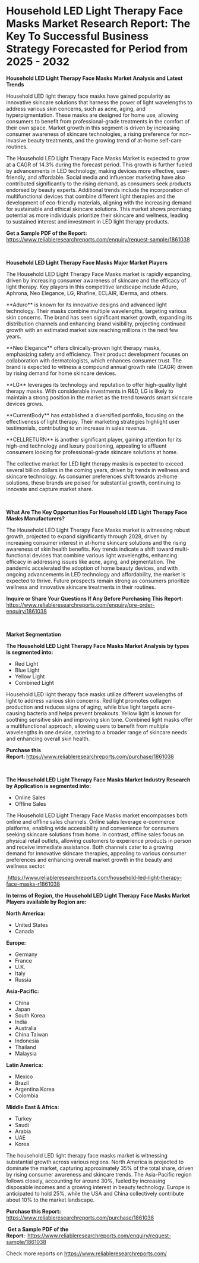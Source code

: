 <p><h1>Household LED Light Therapy Face Masks Market Research Report: The Key To Successful Business Strategy Forecasted for Period from 2025 - 2032</h1></p><p><strong>Household LED Light Therapy Face Masks Market Analysis and Latest Trends</strong></p>
<p><p>Household LED light therapy face masks have gained popularity as innovative skincare solutions that harness the power of light wavelengths to address various skin concerns, such as acne, aging, and hyperpigmentation. These masks are designed for home use, allowing consumers to benefit from professional-grade treatments in the comfort of their own space. Market growth in this segment is driven by increasing consumer awareness of skincare technologies, a rising preference for non-invasive beauty treatments, and the growing trend of at-home self-care routines.</p><p>The Household LED Light Therapy Face Masks Market is expected to grow at a CAGR of 14.3% during the forecast period. This growth is further fueled by advancements in LED technology, making devices more effective, user-friendly, and affordable. Social media and influencer marketing have also contributed significantly to the rising demand, as consumers seek products endorsed by beauty experts. Additional trends include the incorporation of multifunctional devices that combine different light therapies and the development of eco-friendly materials, aligning with the increasing demand for sustainable and ethical skincare solutions. This market shows promising potential as more individuals prioritize their skincare and wellness, leading to sustained interest and investment in LED light therapy products.</p></p>
<p><strong>Get a Sample PDF of the Report:&nbsp;</strong> <a href="https://www.reliableresearchreports.com/enquiry/request-sample/1861038?utm_campaign=3358&utm_medium=2&utm_source=Github&utm_content=ia&utm_term=05042025&utm_id=household-led-light-therapy-face-masks">https://www.reliableresearchreports.com/enquiry/request-sample/1861038</a></p>
<p>&nbsp;</p>
<p><strong>Household LED Light Therapy Face Masks Major Market Players</strong></p>
<p><p>The Household LED Light Therapy Face Masks market is rapidly expanding, driven by increasing consumer awareness of skincare and the efficacy of light therapy. Key players in this competitive landscape include Aduro, Aphrona, Neo Elegance, LG, Rhafine, ECLAIR, IDerma, and others.</p><p>**Aduro** is known for its innovative designs and advanced light technology. Their masks combine multiple wavelengths, targeting various skin concerns. The brand has seen significant market growth, expanding its distribution channels and enhancing brand visibility, projecting continued growth with an estimated market size reaching millions in the next few years.</p><p>**Neo Elegance** offers clinically-proven light therapy masks, emphasizing safety and efficiency. Their product development focuses on collaboration with dermatologists, which enhances consumer trust. The brand is expected to witness a compound annual growth rate (CAGR) driven by rising demand for home skincare devices.</p><p>**LG** leverages its technology and reputation to offer high-quality light therapy masks. With considerable investments in R&D, LG is likely to maintain a strong position in the market as the trend towards smart skincare devices grows.</p><p>**CurrentBody** has established a diversified portfolio, focusing on the effectiveness of light therapy. Their marketing strategies highlight user testimonials, contributing to an increase in sales revenue. </p><p>**CELLRETURN** is another significant player, gaining attention for its high-end technology and luxury positioning, appealing to affluent consumers looking for professional-grade skincare solutions at home.</p><p>The collective market for LED light therapy masks is expected to exceed several billion dollars in the coming years, driven by trends in wellness and skincare technology. As consumer preferences shift towards at-home solutions, these brands are poised for substantial growth, continuing to innovate and capture market share.</p></p>
<p>&nbsp;</p>
<p><strong>What Are The Key Opportunities For Household LED Light Therapy Face Masks Manufacturers?</strong></p>
<p><p>The Household LED Light Therapy Face Masks market is witnessing robust growth, projected to expand significantly through 2028, driven by increasing consumer interest in at-home skincare solutions and the rising awareness of skin health benefits. Key trends indicate a shift toward multi-functional devices that combine various light wavelengths, enhancing efficacy in addressing issues like acne, aging, and pigmentation. The pandemic accelerated the adoption of home beauty devices, and with ongoing advancements in LED technology and affordability, the market is expected to thrive. Future prospects remain strong as consumers prioritize wellness and innovative skincare treatments in their routines.</p></p>
<p><strong>Inquire or Share Your Questions If Any Before Purchasing This Report:</strong> <a href="https://www.reliableresearchreports.com/enquiry/pre-order-enquiry/1861038?utm_campaign=3358&utm_medium=2&utm_source=Github&utm_content=ia&utm_term=05042025&utm_id=household-led-light-therapy-face-masks">https://www.reliableresearchreports.com/enquiry/pre-order-enquiry/1861038</a></p>
<p>&nbsp;</p>
<p><strong>Market Segmentation</strong></p>
<p><strong>The Household LED Light Therapy Face Masks Market Analysis by types is segmented into:</strong></p>
<p><ul><li>Red Light</li><li>Blue Light</li><li>Yellow Light</li><li>Combined Light</li></ul></p>
<p><p>Household LED light therapy face masks utilize different wavelengths of light to address various skin concerns. Red light promotes collagen production and reduces signs of aging, while blue light targets acne-causing bacteria and helps prevent breakouts. Yellow light is known for soothing sensitive skin and improving skin tone. Combined light masks offer a multifunctional approach, allowing users to benefit from multiple wavelengths in one device, catering to a broader range of skincare needs and enhancing overall skin health.</p></p>
<p><strong>Purchase this Report:&nbsp;</strong><a href="https://www.reliableresearchreports.com/purchase/1861038?utm_campaign=3358&utm_medium=2&utm_source=Github&utm_content=ia&utm_term=05042025&utm_id=household-led-light-therapy-face-masks">https://www.reliableresearchreports.com/purchase/1861038</a></p>
<p>&nbsp;</p>
<p><strong>The Household LED Light Therapy Face Masks Market Industry Research by Application is segmented into:</strong></p>
<p><ul><li>Online Sales</li><li>Offline Sales</li></ul></p>
<p><p>The Household LED Light Therapy Face Masks market encompasses both online and offline sales channels. Online sales leverage e-commerce platforms, enabling wide accessibility and convenience for consumers seeking skincare solutions from home. In contrast, offline sales focus on physical retail outlets, allowing customers to experience products in person and receive immediate assistance. Both channels cater to a growing demand for innovative skincare therapies, appealing to various consumer preferences and enhancing overall market growth in the beauty and wellness sector.</p></p>
<p><a href="https://www.reliableresearchreports.com/household-led-light-therapy-face-masks-r1861038?utm_campaign=3358&utm_medium=2&utm_source=Github&utm_content=ia&utm_term=05042025&utm_id=household-led-light-therapy-face-masks">&nbsp;https://www.reliableresearchreports.com/household-led-light-therapy-face-masks-r1861038</a></p>
<p><strong>In terms of Region, the Household LED Light Therapy Face Masks Market Players available by Region are:</strong></p>
<p>
    <p> <strong> North America: </strong>
        <ul>
            <li>United States</li>
            <li>Canada</li>
        </ul>
        </p> 
    <p> <strong> Europe: </strong>
        <ul>
            <li>Germany</li>
            <li>France</li>
            <li>U.K.</li>
            <li>Italy</li>
            <li>Russia</li>
        </ul>
        </p> 
    <p> <strong> Asia-Pacific: </strong>
        <ul>
            <li>China</li>
            <li>Japan</li>
            <li>South Korea</li>
            <li>India</li>
            <li>Australia</li>
            <li>China Taiwan</li>
            <li>Indonesia</li>
            <li>Thailand</li>
            <li>Malaysia</li>
        </ul>
        </p> 
    <p> <strong> Latin America: </strong>
        <ul>
            <li>Mexico</li>
            <li>Brazil</li>
            <li>Argentina Korea</li>
            <li>Colombia</li>
        </ul>
        </p> 
    <p> <strong> Middle East & Africa: </strong>
        <ul>
            <li>Turkey</li>
            <li>Saudi</li>
            <li>Arabia</li>
            <li>UAE</li>
            <li>Korea</li>
        </ul>
    </p>
    </p>
<p><p>The household LED light therapy face masks market is witnessing substantial growth across various regions. North America is projected to dominate the market, capturing approximately 35% of the total share, driven by rising consumer awareness and skincare trends. The Asia-Pacific region follows closely, accounting for around 30%, fueled by increasing disposable incomes and a growing interest in beauty technology. Europe is anticipated to hold 25%, while the USA and China collectively contribute about 10% to the market landscape.</p></p>
<p><strong>Purchase this Report: </strong><a href="https://www.reliableresearchreports.com/purchase/1861038?utm_campaign=3358&utm_medium=2&utm_source=Github&utm_content=ia&utm_term=05042025&utm_id=household-led-light-therapy-face-masks">https://www.reliableresearchreports.com/purchase/1861038</a></p>
<p>&nbsp;<strong>Get a Sample PDF of the Report:&nbsp;&nbsp;</strong><a href="https://www.reliableresearchreports.com/enquiry/request-sample/1861038?utm_campaign=3358&utm_medium=2&utm_source=Github&utm_content=ia&utm_term=05042025&utm_id=household-led-light-therapy-face-masks">https://www.reliableresearchreports.com/enquiry/request-sample/1861038</a></p>
<p><strong></strong></p>
<p>Check more reports on <a href="https://www.reliableresearchreports.com/?utm_campaign=3358&utm_medium=2&utm_source=Github&utm_content=ia&utm_term=05042025&utm_id=household-led-light-therapy-face-masks">https://www.reliableresearchreports.com/</a></p>